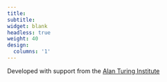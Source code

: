 ```yaml
---
title: 
subtitle:
widget: blank
headless: true
weight: 40
design:
  columns: '1'
---
```


Developed with support from the [Alan Turing Institute](https://www.turing.ac.uk/)


<!---
{{% cta cta_link="./people/" cta_text="Meet the team →" %}}
-->
